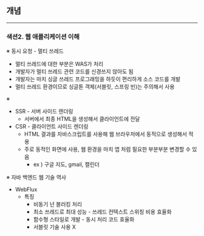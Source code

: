 ## 개념

--------------------------
### 색션2. 웹 애플리케이션 이해

※ 동시 요청 - 멀티 쓰레드
- 멀티 쓰레드에 대한 부분은 WAS가 처리
- 개발자가 멀티 쓰레드 관련 코드를 신경쓰지 않아도 됨
- 개발자는 마치 싱글 쓰레드 프로그래밍을 하듯이 편리하게 소스 코드를 개발
- 멀티 쓰레드 환경이므로 싱글톤 객체(서블릿, 스프링 빈)는 주의해서 사용

※ 
- SSR - 서버 사이드 렌더링 
  + 서버에서 최종 HTML을 생성해서 클라이언트에 전달
- CSR - 클라이언트 사이드 렌더링
  + HTML 결과를 자바스크립트를 사용해 웹 브라우저에서 동적으로 생성해서 적용
  + 주로 동적인 화면에 사용, 웹 환경을 마치 앱 처럼 필요한 부분부분 변경할 수 있음
    + ex ) 구글 지도, gmail, 캘린더 

※ 자바 백엔드 웹 기술 역사
- WebFlux
  - 특징
    - 비동기 넌 블러킹 처리
    - 최소 쓰레드로 최대 성능 - 쓰레드 컨텍스트 스위칭 비용 효율화
    - 함수형 스타일로 개발 - 동시 처리 코드 효율화
    - 서블릿 기술 사용 X